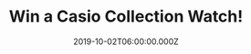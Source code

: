 ---
campaign-uuid: "c-a90f2845-1318-4430-8454-f9d1ad8c87ae"
type: "Competition"
category: "Gifts"
date: "2019-10-02T06:00:00.000Z"
end-date: "2019-12-02T23:59:00.000Z"
disable-form: false
is_promoted: true
has_entry_page: true
title: "Win a Casio Collection Watch!"
competition-description: "<p>With warm shades of gold, cool stainless steel and black\
  \ plastic, these timeless design icons can be combined perfectly with modern style.\
  \ We are giving away a beautiful Casio's classic retro watch in rose gold, featuring\
  \ LED light, stopwatch and 50 metre water resistance.</p>\n<p>Click below for a\
  \ chance to win.</p>\n"
hero-header: "Win a Casio Collection Watch!"
terms-confirmation: "N/A"
banner-img: "https://assets.expresslyapp.com/asset-eacf38db-2f4e-431c-af06-720254be5a71.jpg"
logo-left-href: "http://club.expressly.io"
logo-left-image: "https://assets.expresslyapp.com/asset-2270cad7-2c5c-4ffe-8e8b-2448e8b3112a.jpg"
logo-left-title: "Expressly Club"
bg-image-hero: "https://assets.expresslyapp.com/asset-da2e2a63-bfe5-4b2b-bb23-c151dde130eb.jpg"
bg-image-first: "https://assets.expresslyapp.com/asset-5cfc970a-1384-4993-80d6-1de2ff0e33b9.jpg"
section1-content: "<p>The cult following for the shape, function and colour of the\
  \ first CASIO digital watch from the 1980s is more up-to-date than ever thanks to\
  \ the watches in the retro Collection. With warm shades of gold, cool stainless\
  \ steel and black plastic, these timeless design icons can be combined perfectly\
  \ with modern style. It's good to know that some things never change.</p>\n<p>A\
  \ Casio's classic retro watch in rose gold, featuring LED light, stopwatch and 50\
  \ metre water resistance could be yours. Click below for a chance to win.</p>\n"
entry-title: "Win a Casio Collection Watch!"
entry-content: "<p>Enter the draw to win a Casio Collection Watch by completing the\
  \ form below before 23:59 on the 1st of November 2019.</p>\n"
has-winner: false
prize-description: "A Casio Collection Watch"
special-conditions: "Multiple entries are allowed up to one every day."
country-restrictions:
- "GB"
---